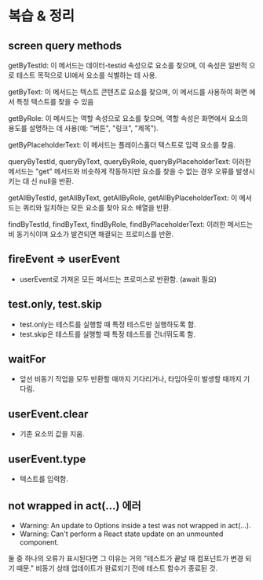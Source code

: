 # 복습 & 정리

## screen query methods

getByTestId: 이 메서드는 데이터-testid 속성으로 요소를 찾으며, 이 속성은 일반적
으로 테스트 목적으로 UI에서 요소를 식별하는 데 사용.

getByText: 이 메서드는 텍스트 콘텐츠로 요소를 찾으며, 이 메서드를 사용하여 화면
에서 특정 텍스트를 찾을 수 있음

getByRole: 이 메서드는 역할 속성으로 요소를 찾으며, 역할 속성은 화면에서 요소의
용도를 설명하는 데 사용(예: "버튼", "링크", "제목").

getByPlaceholderText: 이 메서드는 플레이스홀더 텍스트로 입력 요소를 찾음.

queryByTestId, queryByText, queryByRole, queryByPlaceholderText: 이러한 메서드는
"get" 메서드와 비슷하게 작동하지만 요소를 찾을 수 없는 경우 오류를 발생시키는 대
신 null을 반환.

getAllByTestId, getAllByText, getAllByRole, getAllByPlaceholderText: 이 메서드는
쿼리와 일치하는 모든 요소를 찾아 요소 배열을 반환.

findByTestId, findByText, findByRole, findByPlaceholderText: 이러한 메서드는 비
동기식이며 요소가 발견되면 해결되는 프로미스를 반환.

## fireEvent => userEvent

- userEvent로 가져온 모든 메서드는 프로미스로 반환함. (await 필요)

## test.only, test.skip

- test.only는 테스트를 실행할 때 특정 테스트만 실행하도록 함.
- test.skip은 테스트를 실행할 때 특정 테스트를 건너뛰도록 함.

## waitFor

- 앞선 비동기 작업을 모두 반환할 때까지 기다리거나, 타임아웃이 발생할 때까지 기
  다림.

## userEvent.clear

- 기존 요소의 값을 지움.

## userEvent.type

- 텍스트를 입력함.

## not wrapped in act(...) 에러

- Warning: An update to Options inside a test was not wrapped in act(...).
- Warning: Can't perform a React state update on an unmounted component.

둘 중 하나의 오류가 표시된다면 그 이유는 거의 "테스트가 끝날 때 컴포넌트가 변경
되기 때문." 비동기 상태 업데이트가 완료되기 전에 테스트 함수가 종료된 것.
